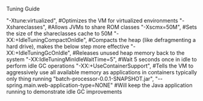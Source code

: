 Tuning Guide

"-Xtune:virtualized", #Optimizes the VM for virtualized environments
"-Xshareclasses", #Allows JVMs to share ROM classes
"-Xscmx=50M", #Sets the size of the shareclasses cache to 50M
"-XX:+IdleTuningCompactOnIdle", #Compacts the heap (like defragmenting a hard drive), makes the below step more effective
"-XX:+IdleTuningGcOnIdle", #Releases unused heap memory back to the system
"-XX:IdleTuningMinIdleWaitTime=5", #Wait 5 seconds once in idle to perform idle GC operations
"-XX:+UseContainerSupport", #Tells the VM to aggressively use all available memory as applications in containers typically only thing running
"batch-processor-0.0.1-SNAPSHOT.jar",
"--spring.main.web-application-type=NONE" #Will keep the Java application running to demonstrate idle GC improvements 